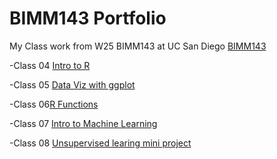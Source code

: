 # BIMM143 Portfolio
My Class work from W25 BIMM143 at UC San Diego [BIMM143](https://bioboot.github.io/bimm143_W25/)

-Class 04 [Intro to R]()

-Class 05 [Data Viz with ggplot](https://github.com/JosephElma/bimm143_github/blob/main/class05/Class05.pdf)

-Class 06[R Functions]()

-Class 07 [Intro to Machine Learning]()

-Class 08 [Unsupervised learing mini project]()
